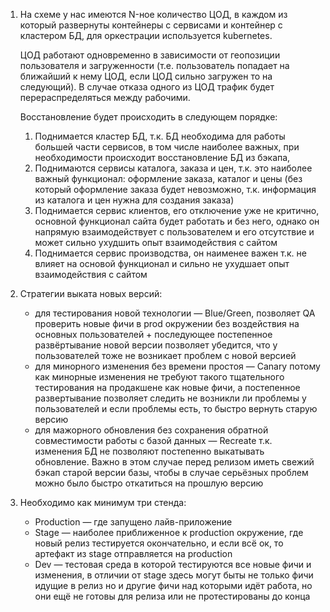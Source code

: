 1. На схеме у нас имеются N-ное количество ЦОД, в каждом из который развернуты контейнеры с сервисами и контейнер с кластером БД, для оркестрации используется kubernetes.

   ЦОД работают одновременно в зависимости от геопозиции пользователя и загруженности (т.е. пользователь попадает на ближайший к нему ЦОД, если ЦОД сильно загружен то на следующий). В случае отказа одного из ЦОД трафик будет перераспределяться между рабочими.

   Восстановление будет происходить в следующем порядке:

   1. Поднимается кластер БД, т.к. БД необходима для работы большей части сервисов, в том числе наиболее важных, при необходимости происходит восстановление БД из бэкапа,
   2. Поднимаются сервисы каталога, заказа и цен, т.к. это наиболее важный функционал: оформление заказа, каталог и цены (без который оформление заказа будет невозможно, т.к. информация из каталога и цен нужна для создания заказа)
   3. Поднимается сервис клиентов, его отключение уже не критично, основной функционал сайта будет работать и без него, однако он напрямую взаимодействует с пользователем и его отсутствие и может сильно ухудшить опыт взаимодействия с сайтом
   4. Поднимается сервис производства, он наименее важен т.к. не влияет на основой функционал и сильно не ухудшает опыт взаимодействия с сайтом

2. Стратегии выката новых версий:

   - для тестирования новой технологии — Blue/Green, позволяет QA проверить новые фичи в prod окружении без воздействия на основных пользователей + последующее постепенное развёртывание новой версии позволяет убедится, что у пользователей тоже не возникает проблем с новой версией
   - для минорного изменения без времени простоя — Canary потому как минорные изменения не требуют такого тщательного тестирования на продакшене как новые фичи, а постепенное развертывание позволяет следить не возникли ли проблемы у пользователей и если проблемы есть, то быстро вернуть старую версию
   - для мажорного обновления без сохранения обратной совместимости работы с базой данных — Recreate т.к. изменения БД не позволяют постепенно выкатывать обновление. Важно в этом случае перед релизом иметь свежий бэкап старой версии базы, чтобы в случае серьёзных проблем можно было быстро откатиться на прошлую версию

3. Необходимо как минимум три стенда:

   - Production — где запущено лайв-приложение
   - Stage — наиболее приближенное к production окружение, где новый релиз тестируется окончательно, и если всё ок, то артефакт из stage отправляется на production
   - Dev — тестовая среда в которой тестируются все новые фичи и изменения, в отличии от stage здесь могут быты не только фичи идущие в релиз но и другие фичи над которыми идёт работа, но они ещё не готовы для релиза или не протестированы до конца